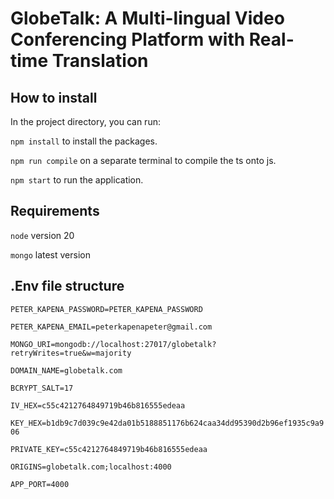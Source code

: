 # GlobeTalk: A Multi-lingual Video Conferencing Platform with Real-time Translation
## How to install

In the project directory, you can run:

`npm install`  to install the packages.

`npm run compile` on a separate terminal to compile the ts onto js.

`npm start` to run the application.

## Requirements
`node` version 20

`mongo` latest version

## .Env file structure
`PETER_KAPENA_PASSWORD=PETER_KAPENA_PASSWORD`

`PETER_KAPENA_EMAIL=peterkapenapeter@gmail.com`

`MONGO_URI=mongodb://localhost:27017/globetalk?retryWrites=true&w=majority`

`DOMAIN_NAME=globetalk.com`

`BCRYPT_SALT=17`

`IV_HEX=c55c4212764849719b46b816555edeaa`

`KEY_HEX=b1db9c7d039c9e42da01b5188851176b624caa34dd95390d2b96ef1935c9a906`

`PRIVATE_KEY=c55c4212764849719b46b816555edeaa`

`ORIGINS=globetalk.com;localhost:4000`

`APP_PORT=4000`

